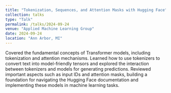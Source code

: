 ```yaml
---
title: "Tokenization, Sequences, and Attention Masks with Hugging Face"
collection: talks
type: "Talk"
permalink: /talks/2024-09-24
venue: "Applied Machine Learning Group"
date: 2024-09-24
location: "Ann Arbor, MI"
---
```

Covered the fundamental concepts of Transformer models, including tokenization and attention mechanisms. Learned how to use tokenizers to convert text into model-friendly tensors and explored the interaction between tokenizers and models for generating predictions. Reviewed important aspects such as input IDs and attention masks, building a foundation for navigating the Hugging Face documentation and implementing these models in machine learning tasks.